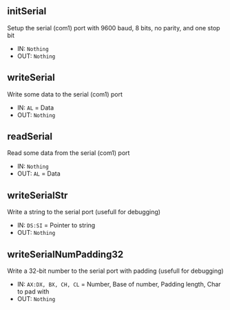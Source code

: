 ## initSerial
Setup the serial (com1) port with 9600 baud, 8 bits, no parity, and one stop bit
* IN: `Nothing`
* OUT: `Nothing`

## writeSerial
Write some data to the serial (com1) port
* IN: `AL` = Data
* OUT: `Nothing`

## readSerial
Read some data from the serial (com1) port
* IN: `Nothing`
* OUT: `AL` = Data

## writeSerialStr
Write a string to the serial port (usefull for debugging)
* IN: `DS:SI` = Pointer to string
* OUT: `Nothing`

## writeSerialNumPadding32 
Write a 32-bit number to the serial port with padding (usefull for debugging)
* IN: `AX:DX, BX, CH, CL` = Number, Base of number, Padding length, Char to pad with
* OUT: `Nothing`
